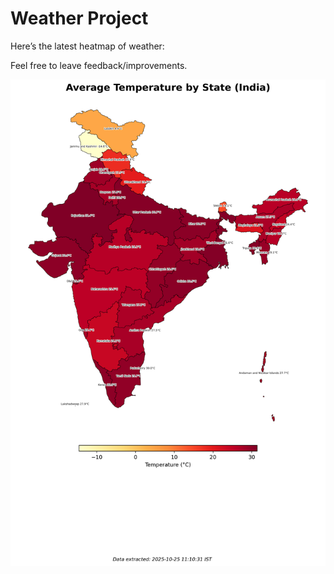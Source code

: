 # Weather Project

Here’s the latest heatmap of weather:

Feel free to leave feedback/improvements.

![India Heatmap](docs/assets/india_heatmap.png?v=FC62D1)
